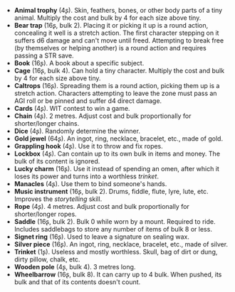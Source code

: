 * **Animal trophy** (4ʂ).
  Skin, feathers, bones, or other body parts of a tiny animal. Multiply the cost and bulk by 4 for each size above tiny.
* **Bear trap** (16ʂ, bulk 2).
  Placing it or picking it up is a round action, concealing it well is a stretch action. The first character stepping on it suffers d6 damage and can't move until freed. Attempting to break free (by themselves or helping another) is a round action and requires passing a STR save.
* **Book** (16ʂ).
  A book about a specific subject.
* **Cage** (16ʂ, bulk 4).
  Can hold a tiny character. Multiply the cost and bulk by 4 for each size above tiny.
* **Caltrops** (16ʂ).
  Spreading them is a round action, picking them up is a stretch action. Characters attempting to leave the zone must pass an AGI roll or be pinned and suffer d4 direct damage.
* **Cards** (4ʂ).
  WIT contest to win a game.
* **Chain** (4ʂ).
  2 metres. Adjust cost and bulk proportionally for shorter/longer chains.
* **Dice** (4ʂ).
  Randomly determine the winner.
* **Gold jewel** (64ʂ).
  An ingot, ring, necklace, bracelet, etc., made of gold.
* **Grappling hook** (4ʂ).
  Use it to throw and fix ropes.
* **Lockbox** (4ʂ).
  Can contain up to its own bulk in items and money. The bulk of its content is ignored.
* **Lucky charm** (16ʂ).
  Use it instead of spending an omen, after which it loses its power and turns into a worthless *trinket*.
* **Manacles** (4ʂ).
  Use them to bind someone's hands.
* **Music instrument** (16ʂ, bulk 2).
  Drums, fiddle, flute, lyre, lute, etc. Improves the *storytelling* skill.
* **Rope** (4ʂ).
  4 metres. Adjust cost and bulk proportionally for shorter/longer ropes.
* **Saddle** (16ʂ, bulk 2).
  Bulk 0 while worn by a mount. Required to ride. Includes saddlebags to store any number of items of bulk 8 or less.
* **Signet ring** (16ʂ).
  Used to leave a signature on sealing wax.
* **Silver piece** (16ʂ).
  An ingot, ring, necklace, bracelet, etc., made of silver.
* **Trinket** (1ʂ).
  Useless and mostly worthless. Skull, bag of dirt or dung, dirty pillow, chalk, etc.
* **Wooden pole** (4ʂ, bulk 4).
  3 metres long.
* **Wheelbarrow** (16ʂ, bulk 8).
  It can carry up to 4 bulk. When pushed, its bulk and that of its contents doesn't count.
